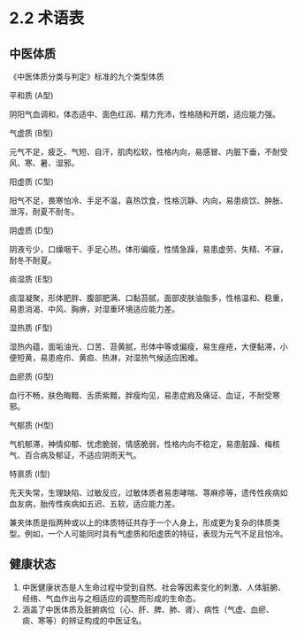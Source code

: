 # 2.2 术语表

## 中医体质

《中医体质分类与判定》标准的九个类型体质

平和质 (A型)

阴阳气血调和，体态适中、面色红润、精力充沛，性格随和开朗，适应能力强。

气虚质 (B型)

元气不足，疲乏、气短、自汗，肌肉松软，性格内向，易感冒、内脏下垂，不耐受风、寒、暑、湿邪。

阳虚质 (C型)

阳气不足，畏寒怕冷、手足不温，喜热饮食，性格沉静、内向，易患痰饮、肿胀、泄泻，耐夏不耐冬。

阴虚质 (D型)

阴液亏少，口燥咽干、手足心热，体形偏瘦，性情急躁，易患虚劳、失精、不寐，耐冬不耐夏。

痰湿质 (E型)

痰湿凝聚，形体肥胖、腹部肥满、口黏苔腻，面部皮肤油脂多，性格温和、稳重，易患消渴、中风、胸痹，对湿重环境适应能力差。

湿热质 (F型)

湿热内蕴，面垢油光、口苦、苔黄腻，形体中等或偏瘦，易生痤疮，大便黏滞，小便短黄，易患疮疖、黄疸、热淋，对湿热气候适应困难。

血瘀质 (G型)

血行不畅，肤色晦黯、舌质紫黯，胖瘦均见，易患症瘕及痛证、血证，不耐受寒邪。

气郁质 (H型)

气机郁滞，神情抑郁、忧虑脆弱，情感脆弱，性格内向不稳定，易患脏躁、梅核气、百合病及郁证，不适应阴雨天气。

特禀质 (I型)

先天失常，生理缺陷、过敏反应，过敏体质者易患哮喘、荨麻疹等，遗传性疾病如血友病，胎传性疾病如五迟、五软，适应能力差。

兼夹体质是指两种或以上的体质特征共存于一个人身上，形成更为复杂的体质类型。例如，一个人可能同时具有气虚质和阳虚质的特征，表现为元气不足且怕冷。

## 健康状态

1. 中医健康状态是人生命过程中受到自然、社会等因素变化的刺激、人体脏腑、经络、气血作出与之相适应的调整而形成的生命态。&#x20;
2. 涵盖了中医体质及脏腑病位（心、肝、脾、肺、肾）、病性（气虚、血瘀、痰、寒等）的辨证构成的中医证名。

